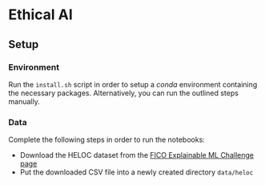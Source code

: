 # Ethical AI

## Setup

### Environment

Run the `install.sh` script in order to setup a _conda_ environment containing
the necessary packages. Alternatively, you can run the outlined steps manually.

### Data

Complete the following steps in order to run the notebooks:
- Download the HELOC dataset from the [FICO Explainable ML Challenge page](https://community.fico.com/s/explainable-machine-learning-challenge?tabset-3158a=2)
- Put the downloaded CSV file into a newly created directory `data/heloc`
